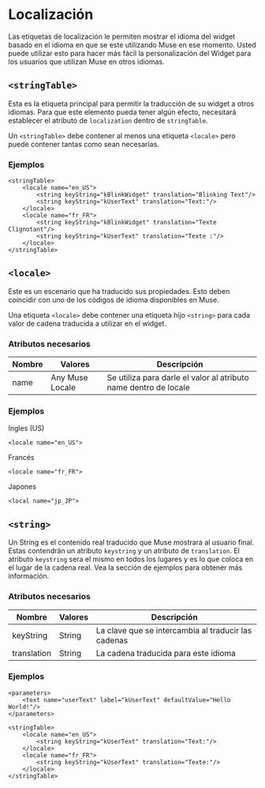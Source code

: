 # Localización

Las etiquetas de localización le permiten mostrar el idioma del widget basado en el idioma en que se este utilizando Muse en ese momento. Usted puede utilizar esto para hacer más fácil la personalización del Widget para los usuarios que utilizan Muse en otros idiomas.

## `<stringTable>`

Esta es la etiqueta principal para permitir la traducción de su widget a otros idiomas. Para que este elemento pueda tener algún efecto, necesitará establecer el atributo de `localization` dentro de `stringTable`.

Un `<stringTable>` debe contener al menos una etiqueta `<locale>` pero puede contener tantas como sean necesarias.

### Ejemplos

	<stringTable>
		<locale name="en_US">
			<string keyString="kBlinkWidget" translation="Blinking Text"/>
			<string keyString="kUserText" translation="Text:"/>
		</locale>
		<locale name="fr_FR">
			<string keyString="kBlinkWidget" translation="Texte Clignotant"/>
			<string keyString="kUserText" translation="Texte :"/>
		</locale>
	</stringTable>

## `<locale>`

Este es un escenario que ha traducido sus propiedades. Esto deben coincidir con uno de los códigos de idioma disponibles en Muse.

Una etiqueta `<locale>` debe contener una etiqueta hijo `<string>` para cada valor de cadena traducida a utilizar en el widget.

### Atributos necesarios
| Nombre | Valores | Descripción |
|---|---|---|
| name | Any Muse Locale | Se utiliza para darle el valor al atributo name dentro de locale |

### Ejemplos

Ingles (US)

	<locale name="en_US">

Francés

	<locale name="fr_FR">

Japones

	<local name="jp_JP">

## `<string>`

Un String es el contenido real traducido que Muse mostrara al usuario final. Estas contendrán un atributo `keystring` y un atributo de `translation`. El atributo `keystring` sera el mismo en todos los lugares y es lo que coloca en el lugar de la cadena real. Vea la sección de ejemplos para obtener más información.

### Atributos necesarios
| Nombre | Valores | Descripción |
|---|---|---|
| keyString | String | La clave que se intercambia al traducir las cadenas |
| translation | String | La cadena traducida para este idioma |

### Ejemplos


	<parameters>
		<text name="userText" label="kUserText" defaultValue="Hello World!"/>
	</parameters>
	
	<stringTable>
		<locale name="en_US">
			<string keyString="kUserText" translation="Text:"/>
		</locale>
		<locale name="fr_FR">
			<string keyString="kUserText" translation="Texte:"/>
		</locale>
	</stringTable>
